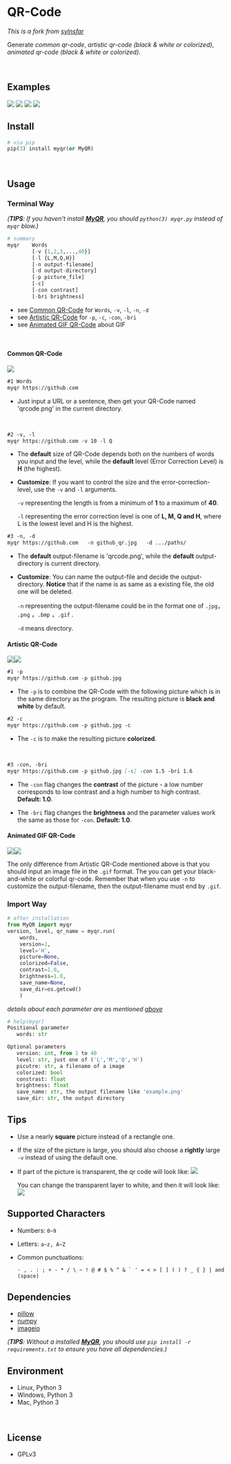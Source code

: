 # QR-Code

*This is a fork from [sylnsfar](https://github.com/sylnsfar/qrcode#artistic-qr-code)*


Generate *common qr-code*,  *artistic qr-code (black & white or colorized)*,  *animated qr-code (black & white or colorized)*.

 ​
## Examples

![](example/qrs0.jpg)
![](example/qrs1.jpg)
![](example/github_qrcode1.jpg)
![](example/daftpunktocat-guy_qrcode0.gif)



## Install

```python
# via pip
pip(3) install myqr(or MyQR)
```

​   
## Usage

### Terminal Way  

*(**TIPS**: If you haven't install [**MyQR**](https://pypi.python.org/pypi/MyQR), you should  `python(3) myqr.py` instead of `myqr` blow.)*

```python
# summary
myqr 	Words
		[-v {1,2,3,...,40}]
		[-l {L,M,Q,H}]
        [-n output-filename]
		[-d output-directory]
		[-p picture_file]
		[-c]
		[-con contrast]
		[-bri brightness]
```

- see [Common QR-Code](#common-qr-code) for `Words`, `-v`, `-l`, `-n`, `-d`
- see [Artistic QR-Code](#artistic-qr-code) for `-p`, `-c`, `-con`, `-bri`
- see [Animated GIF QR-Code](#animated-gif-qr-code) about GIF


​    


#### Common QR-Code

![](https://github.com/sylnsfar/qrcode/blob/master/example/0.png)

```markdown
#1 Words
myqr https://github.com
```

* Just input a URL or a sentence, then get your QR-Code named 'qrcode.png' in the current directory.

  ​

```markdown
#2 -v, -l
myqr https://github.com -v 10 -l Q
```

* The **default** size of QR-Code depends both on the numbers of words you input and the level, while the **default** level (Error Correction Level) is **H** (the highest).

* **Customize**: If you want to control the size and the error-correction-level, use the `-v` and `-l` arguments.

   `-v`  representing the length is from a minimum of **1** to a maximum of **40**.

   `-l` representing the error correction level is one of **L, M, Q and H**, where L is the lowest level and H is the highest.




```markdown
#3 -n, -d
myqr https://github.com   -n github_qr.jpg   -d .../paths/
```

* The **default** output-filename is 'qrcode.png', while the **default** output-directory is current directory.

* **Customize**: You can name the output-file and decide the output-directory. **Notice** that if the name is as same as a existing file, the old one will be deleted.

  `-n` representing the output-filename could be in the format one of `.jpg`， `.png` ，`.bmp` ，`.gif` .

  `-d` means directory.






#### Artistic QR-Code

![](https://github.com/sylnsfar/qrcode/blob/master/example/1.png)![](https://github.com/sylnsfar/qrcode/blob/master/example/2.png)


```markdown
#1 -p
myqr https://github.com -p github.jpg
```

* The `-p` is to combine the QR-Code with the following picture which is in the same directory as the program. The resulting picture is **black and white** by default.





```markdown
#2 -c
myqr https://github.com -p github.jpg -c
```

* The `-c` is to make the resulting picture **colorized**.

  ​



```markdown
#3 -con, -bri
myqr https://github.com -p github.jpg [-c] -con 1.5 -bri 1.6
```

* The `-con` flag changes the **contrast** of the picture - a low number corresponds to low contrast and a high number to high contrast. **Default: 1.0**.

* The `-bri` flag changes the **brightness** and the parameter values work the same as those for `-con`. **Default: 1.0**.





#### Animated GIF QR-Code

![](https://github.com/sylnsfar/qrcode/blob/master/example/daftpunktocat-guy_qrcode.gif)![](https://github.com/sylnsfar/qrcode/blob/master/example/daftpunktocat-guy_qrcode0.gif)

The only difference from Artistic QR-Code mentioned above is that you should input an image file in the `.gif` format. The you can get your black-and-white or colorful qr-code. Remember that when you use `-n` to customize the output-filename, then the output-filename must end by `.gif`.



### Import Way

```python
# after installation
from MyQR import myqr
version, level, qr_name = myqr.run(
	words,
    version=1,
    level='H',
    picture=None,
    colorized=False,
    contrast=1.0,
    brightness=1.0,
    save_name=None,
    save_dir=os.getcwd()
	)
```


*details about each parameter are as mentioned [above](#terminal-way)*


```python
# help(myqr)
Positional parameter
   words: str

Optional parameters
   version: int, from 1 to 40
   level: str, just one of ('L','M','Q','H')
   picutre: str, a filename of a image
   colorized: bool
   constrast: float
   brightness: float
   save_name: str, the output filename like 'example.png'
   save_dir: str, the output directory
```








## Tips

* Use a nearly **square** picture instead of a rectangle one.

* If the size of the picture is large, you should also choose a **rightly** large `-v` instead of using the default one.

* If part of the picture is transparent, the qr code will look like: ![](https://github.com/sylnsfar/qrcode/blob/master/example/aa.png)

  You can change the transparent layer to white, and then it will look like: ![](https://github.com/sylnsfar/qrcode/blob/master/example/a0.png)





## Supported Characters

* Numbers:  `0~9`

* Letters:  `a~z, A~Z`

* Common punctuations:

  ```console
  · , . : ; + - * / \ ~ ! @ # $ % ^ & ` ' = < > [ ] ( ) ? _ { } | and  (space)
  ```




## Dependencies

* [pillow](https://pypi.python.org/pypi/Pillow/3.3.1)
* [numpy](https://pypi.python.org/pypi/numpy)
* [imageio](https://pypi.python.org/pypi/imageio)




*(**TIPS**: Without a installed [**MyQR**](https://pypi.python.org/pypi/MyQR), you should use `pip install -r requirements.txt` to ensure you have all dependencies.)*



## Environment

* Linux, Python 3
* Windows, Python 3
* Mac, Python 3


​    


## License

* GPLv3
